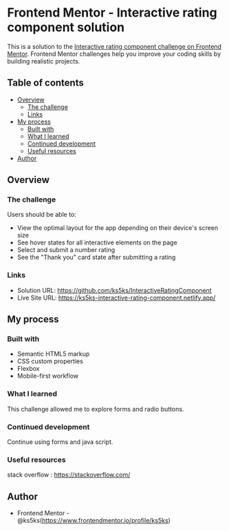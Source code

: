 # Frontend Mentor - Interactive rating component solution

This is a solution to the [Interactive rating component challenge on Frontend Mentor](https://www.frontendmentor.io/challenges/interactive-rating-component-koxpeBUmI). Frontend Mentor challenges help you improve your coding skills by building realistic projects.

## Table of contents

- [Overview](#overview)
  - [The challenge](#the-challenge)
  - [Links](#links)
- [My process](#my-process)
  - [Built with](#built-with)
  - [What I learned](#what-i-learned)
  - [Continued development](#continued-development)
  - [Useful resources](#useful-resources)
- [Author](#author)

## Overview

### The challenge

Users should be able to:

- View the optimal layout for the app depending on their device's screen size
- See hover states for all interactive elements on the page
- Select and submit a number rating
- See the "Thank you" card state after submitting a rating

### Links

- Solution URL: https://github.com/ks5ks/InteractiveRatingComponent
- Live Site URL: https://ks5ks-interactive-rating-component.netlify.app/

## My process

### Built with

- Semantic HTML5 markup
- CSS custom properties
- Flexbox
- Mobile-first workflow

### What I learned

This challenge allowed me to explore forms and radio buttons.

### Continued development

Continue using forms and java script.

### Useful resources

stack overflow : https://stackoverflow.com/

## Author

- Frontend Mentor - @ks5ks(https://www.frontendmentor.io/profile/ks5ks)
